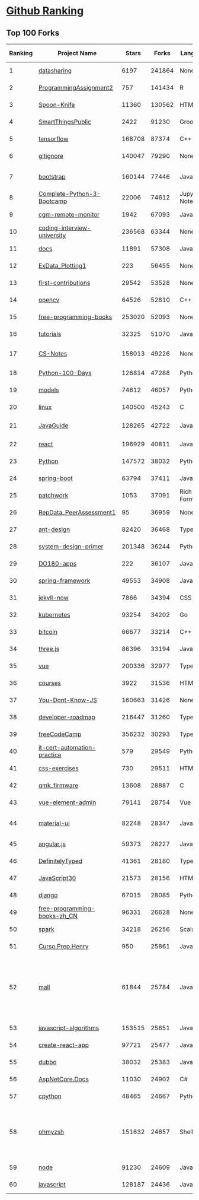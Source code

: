 [Github Ranking](../README.md)
==========

## Top 100 Forks

| Ranking | Project Name | Stars | Forks | Language | Open Issues | Description | Last Commit |
| ------- | ------------ | ----- | ----- | -------- | ----------- | ----------- | ----------- |
| 1 | [datasharing](https://github.com/jtleek/datasharing) | 6197 | 241864 | None | 296 | The Leek group guide to data sharing  | 2022-10-22T15:43:57Z |
| 2 | [ProgrammingAssignment2](https://github.com/rdpeng/ProgrammingAssignment2) | 757 | 141434 | R | 188 | Repository for Programming Assignment 2 for R Programming on Coursera | 2022-10-22T15:28:24Z |
| 3 | [Spoon-Knife](https://github.com/octocat/Spoon-Knife) | 11360 | 130562 | HTML | 1568 | This repo is for demonstration purposes only. | 2022-10-28T13:08:59Z |
| 4 | [SmartThingsPublic](https://github.com/SmartThingsCommunity/SmartThingsPublic) | 2422 | 91230 | Groovy | 59 | SmartThings open-source DeviceType Handlers and SmartApps code | 2022-10-28T11:16:09Z |
| 5 | [tensorflow](https://github.com/tensorflow/tensorflow) | 168708 | 87374 | C++ | 2111 | An Open Source Machine Learning Framework for Everyone | 2022-10-29T01:09:16Z |
| 6 | [gitignore](https://github.com/github/gitignore) | 140047 | 79290 | None | 0 | A collection of useful .gitignore templates | 2022-10-28T05:57:01Z |
| 7 | [bootstrap](https://github.com/twbs/bootstrap) | 160144 | 77446 | JavaScript | 264 | The most popular HTML, CSS, and JavaScript framework for developing responsive, mobile first projects on the web. | 2022-10-28T16:24:20Z |
| 8 | [Complete-Python-3-Bootcamp](https://github.com/Pierian-Data/Complete-Python-3-Bootcamp) | 22006 | 74612 | Jupyter Notebook | 95 | Course Files for Complete Python 3 Bootcamp Course on Udemy | 2022-10-22T07:32:08Z |
| 9 | [cgm-remote-monitor](https://github.com/nightscout/cgm-remote-monitor) | 1942 | 67093 | JavaScript | 132 | nightscout web monitor | 2022-10-27T15:45:39Z |
| 10 | [coding-interview-university](https://github.com/jwasham/coding-interview-university) | 236568 | 63344 | None | 39 | A complete computer science study plan to become a software engineer. | 2022-10-28T16:05:54Z |
| 11 | [docs](https://github.com/github/docs) | 11891 | 57308 | JavaScript | 70 | The open-source repo for docs.github.com | 2022-10-28T21:56:54Z |
| 12 | [ExData_Plotting1](https://github.com/rdpeng/ExData_Plotting1) | 223 | 56455 | None | 76 | Plotting Assignment 1 for Exploratory Data Analysis | 2022-09-04T21:17:44Z |
| 13 | [first-contributions](https://github.com/firstcontributions/first-contributions) | 29542 | 53528 | None | 15 | 🚀✨ Help beginners to contribute to open source projects | 2022-10-29T02:01:40Z |
| 14 | [opencv](https://github.com/opencv/opencv) | 64526 | 52810 | C++ | 2220 | Open Source Computer Vision Library | 2022-10-28T20:50:05Z |
| 15 | [free-programming-books](https://github.com/EbookFoundation/free-programming-books) | 253020 | 52093 | None | 83 | :books: Freely available programming books | 2022-10-29T02:54:27Z |
| 16 | [tutorials](https://github.com/eugenp/tutorials) | 32325 | 51070 | Java | 28 | Just Announced - "Learn Spring Security OAuth":  | 2022-10-28T20:51:56Z |
| 17 | [CS-Notes](https://github.com/CyC2018/CS-Notes) | 158013 | 49226 | None | 115 | :books: 技术面试必备基础知识、Leetcode、计算机操作系统、计算机网络、系统设计 | 2022-10-07T14:09:27Z |
| 18 | [Python-100-Days](https://github.com/jackfrued/Python-100-Days) | 126814 | 47288 | Python | 490 | Python - 100天从新手到大师 | 2022-10-11T02:39:57Z |
| 19 | [models](https://github.com/tensorflow/models) | 74612 | 46057 | Python | 1092 | Models and examples built with TensorFlow | 2022-10-29T01:54:56Z |
| 20 | [linux](https://github.com/torvalds/linux) | 140500 | 45243 | C | 0 | Linux kernel source tree | 2022-10-29T00:15:14Z |
| 21 | [JavaGuide](https://github.com/Snailclimb/JavaGuide) | 128265 | 42722 | Java | 61 | 「Java学习+面试指南」一份涵盖大部分 Java 程序员所需要掌握的核心知识。准备 Java 面试，首选 JavaGuide！ | 2022-10-28T14:26:36Z |
| 22 | [react](https://github.com/facebook/react) | 196929 | 40811 | JavaScript | 828 | A declarative, efficient, and flexible JavaScript library for building user interfaces. | 2022-10-29T02:16:51Z |
| 23 | [Python](https://github.com/TheAlgorithms/Python) | 147572 | 38032 | Python | 85 | All Algorithms implemented in Python | 2022-10-28T23:46:31Z |
| 24 | [spring-boot](https://github.com/spring-projects/spring-boot) | 63794 | 37411 | Java | 523 | Spring Boot | 2022-10-28T19:52:19Z |
| 25 | [patchwork](https://github.com/jlord/patchwork) | 1053 | 37091 | Rich Text Format | 21 | All the Git-it Workshop completers!  | 2022-10-29T00:50:11Z |
| 26 | [RepData_PeerAssessment1](https://github.com/rdpeng/RepData_PeerAssessment1) | 95 | 36959 | None | 6 | Peer Assessment 1 for Reproducible Research | 2022-08-25T17:01:55Z |
| 27 | [ant-design](https://github.com/ant-design/ant-design) | 82420 | 36468 | TypeScript | 874 | An enterprise-class UI design language and React UI library | 2022-10-29T00:08:26Z |
| 28 | [system-design-primer](https://github.com/donnemartin/system-design-primer) | 201348 | 36244 | Python | 166 | Learn how to design large-scale systems. Prep for the system design interview.  Includes Anki flashcards. | 2022-10-28T08:38:44Z |
| 29 | [DO180-apps](https://github.com/RedHatTraining/DO180-apps) | 222 | 36107 | JavaScript | 0 | DO180 Repository for Sample Applications | 2022-10-27T11:09:06Z |
| 30 | [spring-framework](https://github.com/spring-projects/spring-framework) | 49553 | 34908 | Java | 1233 | Spring Framework | 2022-10-28T19:24:29Z |
| 31 | [jekyll-now](https://github.com/barryclark/jekyll-now) | 7866 | 34394 | CSS | 143 | Build a Jekyll blog in minutes, without touching the command line. | 2022-10-27T17:44:05Z |
| 32 | [kubernetes](https://github.com/kubernetes/kubernetes) | 93254 | 34202 | Go | 1590 | Production-Grade Container Scheduling and Management | 2022-10-29T01:37:04Z |
| 33 | [bitcoin](https://github.com/bitcoin/bitcoin) | 66677 | 33214 | C++ | 433 | Bitcoin Core integration/staging tree | 2022-10-29T01:41:11Z |
| 34 | [three.js](https://github.com/mrdoob/three.js) | 86396 | 33194 | JavaScript | 372 | JavaScript 3D Library. | 2022-10-28T16:52:24Z |
| 35 | [vue](https://github.com/vuejs/vue) | 200336 | 32977 | TypeScript | 347 | 🖖 Vue.js is a progressive, incrementally-adoptable JavaScript framework for building UI on the web. | 2022-10-28T14:17:13Z |
| 36 | [courses](https://github.com/DataScienceSpecialization/courses) | 3922 | 31536 | HTML | 26 | Course materials for the Data Science Specialization: https://www.coursera.org/specialization/jhudatascience/1 | 2021-03-30T06:51:57Z |
| 37 | [You-Dont-Know-JS](https://github.com/getify/You-Dont-Know-JS) | 160663 | 31426 | None | 81 | A book series on JavaScript. @YDKJS on twitter. | 2022-10-25T19:54:03Z |
| 38 | [developer-roadmap](https://github.com/kamranahmedse/developer-roadmap) | 216447 | 31260 | TypeScript | 146 | Interactive roadmaps, guides and other educational content to help developers grow in their careers. | 2022-10-29T01:10:06Z |
| 39 | [freeCodeCamp](https://github.com/freeCodeCamp/freeCodeCamp) | 356232 | 30293 | TypeScript | 136 | freeCodeCamp.org's open-source codebase and curriculum. Learn to code for free. | 2022-10-29T02:30:24Z |
| 40 | [it-cert-automation-practice](https://github.com/google/it-cert-automation-practice) | 579 | 29549 | Python | 56 | Google IT Automation with Python Professional Certificate - Practice files | 2022-10-29T02:05:38Z |
| 41 | [css-exercises](https://github.com/TheOdinProject/css-exercises) | 730 | 29511 | HTML | 7 | None | 2022-10-25T07:55:06Z |
| 42 | [qmk_firmware](https://github.com/qmk/qmk_firmware) | 13608 | 28887 | C | 259 | Open-source keyboard firmware for Atmel AVR and Arm USB families | 2022-10-29T02:57:20Z |
| 43 | [vue-element-admin](https://github.com/PanJiaChen/vue-element-admin) | 79141 | 28754 | Vue | 1153 | :tada: A magical vue admin                                                                https://panjiachen.github.io/vue-element-admin | 2022-09-28T09:39:05Z |
| 44 | [material-ui](https://github.com/mui/material-ui) | 82248 | 28347 | JavaScript | 1082 | MUI Core: Ready-to-use foundational React components, free forever. It includes Material UI, which implements Google's Material Design. | 2022-10-29T02:41:27Z |
| 45 | [angular.js](https://github.com/angular/angular.js) | 59373 | 28227 | JavaScript | 391 | AngularJS - HTML enhanced for web apps! | 2022-04-12T15:57:22Z |
| 46 | [DefinitelyTyped](https://github.com/DefinitelyTyped/DefinitelyTyped) | 41361 | 28180 | TypeScript | 637 | The repository for high quality TypeScript type definitions. | 2022-10-29T01:31:03Z |
| 47 | [JavaScript30](https://github.com/wesbos/JavaScript30) | 21573 | 28156 | HTML | 0 | 30 Day Vanilla JS Challenge | 2022-10-29T00:33:06Z |
| 48 | [django](https://github.com/django/django) | 67015 | 28085 | Python | 0 | The Web framework for perfectionists with deadlines. | 2022-10-29T02:10:33Z |
| 49 | [free-programming-books-zh_CN](https://github.com/justjavac/free-programming-books-zh_CN) | 96331 | 26628 | None | 0 | :books: 免费的计算机编程类中文书籍，欢迎投稿 | 2022-10-26T04:02:03Z |
| 50 | [spark](https://github.com/apache/spark) | 34218 | 26256 | Scala | 0 | Apache Spark - A unified analytics engine for large-scale data processing | 2022-10-29T02:52:43Z |
| 51 | [Curso.Prep.Henry](https://github.com/atralice/Curso.Prep.Henry) | 950 | 25861 | JavaScript | 0 | Curso de Preparación para Ingresar a Henry. | 2022-10-28T19:15:50Z |
| 52 | [mall](https://github.com/macrozheng/mall) | 61844 | 25784 | Java | 27 | mall项目是一套电商系统，包括前台商城系统及后台管理系统，基于SpringBoot+MyBatis实现，采用Docker容器化部署。 前台商城系统包含首页门户、商品推荐、商品搜索、商品展示、购物车、订单流程、会员中心、客户服务、帮助中心等模块。 后台管理系统包含商品管理、订单管理、会员管理、促销管理、运营管理、内容管理、统计报表、财务管理、权限管理、设置等模块。 | 2022-10-27T11:47:33Z |
| 53 | [javascript-algorithms](https://github.com/trekhleb/javascript-algorithms) | 153515 | 25651 | JavaScript | 103 | 📝 Algorithms and data structures implemented in JavaScript with explanations and links to further readings | 2022-10-28T02:12:22Z |
| 54 | [create-react-app](https://github.com/facebook/create-react-app) | 97721 | 25477 | JavaScript | 1445 | Set up a modern web app by running one command. | 2022-10-28T21:10:27Z |
| 55 | [dubbo](https://github.com/apache/dubbo) | 38032 | 25383 | Java | 488 | Apache Dubbo is a high-performance, java based, open source RPC framework. | 2022-10-29T02:46:09Z |
| 56 | [AspNetCore.Docs](https://github.com/dotnet/AspNetCore.Docs) | 11030 | 24902 | C# | 477 | Documentation for ASP.NET Core | 2022-10-29T02:51:57Z |
| 57 | [cpython](https://github.com/python/cpython) | 48465 | 24667 | Python | 6700 | The Python programming language | 2022-10-28T23:40:24Z |
| 58 | [ohmyzsh](https://github.com/ohmyzsh/ohmyzsh) | 151632 | 24657 | Shell | 241 | 🙃   A delightful community-driven (with 2,000+ contributors) framework for managing your zsh configuration. Includes 300+ optional plugins (rails, git, macOS, hub, docker, homebrew, node, php, python, etc), 140+ themes to spice up your morning, and an auto-update tool so that makes it easy to keep up with the latest updates from the community. | 2022-10-28T19:21:18Z |
| 59 | [node](https://github.com/nodejs/node) | 91230 | 24609 | JavaScript | 1331 | Node.js JavaScript runtime :sparkles::turtle::rocket::sparkles: | 2022-10-28T22:26:32Z |
| 60 | [javascript](https://github.com/airbnb/javascript) | 128187 | 24436 | JavaScript | 89 | JavaScript Style Guide | 2022-10-26T19:51:34Z |

